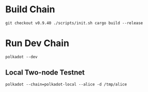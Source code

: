# Build Chain

``
git checkout v0.9.40
./scripts/init.sh
cargo build --release
``

# Run Dev Chain

``
polkadot --dev
``

## Local Two-node Testnet

``
polkadot --chain=polkadot-local --alice -d /tmp/alice
``